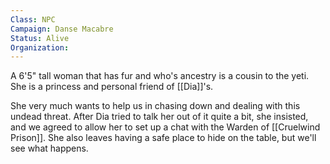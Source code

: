 ```yaml
---
Class: NPC
Campaign: Danse Macabre
Status: Alive
Organization:
---
```

A 6'5" tall woman that has fur and who's ancestry is a cousin to the yeti. She is a princess and personal friend of [[Dia]]'s.

She very much wants to help us in chasing down and dealing with this undead threat. After Dia tried to talk her out of it quite a bit, she insisted, and we agreed to allow her to set up a chat with the Warden of [[Cruelwind Prison]]. She also leaves having a safe place to hide on the table, but we'll see what happens.